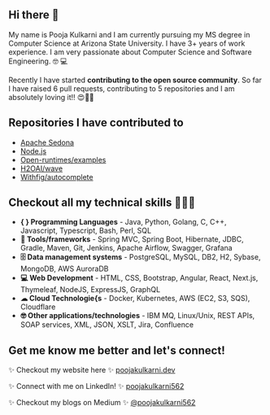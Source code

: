 ## Hi there 👋

My name is Pooja Kulkarni and I am currently pursuing my MS degree in Computer Science at Arizona State University. I have 3+ years of work experience. I am very passionate about Computer Science and Software Engineering. 🤓 💻


Recently I have started **contributing to the open source community**. So far I have raised 6 pull requests, contributing to 5 repositories and I am absolutely loving it!! 😍🙌🏻


## Repositories I have contributed to
- [Apache Sedona](https://github.com/apache/incubator-sedona/pull/621)
- [Node.js](https://github.com/nodejs/node/pull/44687)
- [Open-runtimes/examples](https://github.com/open-runtimes/examples/pull/42)
- [H2OAI/wave](https://github.com/h2oai/wave/pull/1663)
- [Withfig/autocomplete](https://github.com/withfig/autocomplete/pull/1648)


## Checkout all my technical skills 👩🏻‍💻

- **{ } Programming Languages** - Java, Python, Golang, C, C++, Javascript, Typescript, Bash, Perl, SQL
- **🧰 Tools/frameworks** - Spring MVC, Spring Boot, Hibernate, JDBC, Gradle, Maven, Git, Jenkins, Apache Airflow, Swagger, Grafana
- **🗄 Data management systems** - PostgreSQL, MySQL, DB2, H2, Sybase, MongoDB, AWS AuroraDB
- **💻 Web Development** - HTML, CSS, Bootstrap, Angular, React, Next.js, Thymeleaf, NodeJS, ExpressJS, GraphQL
- **☁ Cloud Technologie{s** - Docker, Kubernetes, AWS (EC2, S3, SQS), Cloudflare
- **🤓 Other applications/technologies** - IBM MQ, Linux/Unix, REST APIs, SOAP services, XML, JSON, XSLT, Jira, Confluence



## Get me know me better and let's connect!

✨ Checkout my website here ✨ [poojakulkarni.dev](https://www.poojakulkarni.dev/)

✨ Connect with me on LinkedIn! ✨ [poojakulkarni562](https://www.linkedin.com/in/poojakulkarni562/)

✨ Checkout my blogs on Medium ✨ [@poojakulkarni562](https://medium.com/@poojakulkarni562)


<!--
**Pooja444/Pooja444** is a ✨ _special_ ✨ repository because its `README.md` (this file) appears on your GitHub profile.

Here are some ideas to get you started:

- 🔭 I’m currently working on ...
- 🌱 I’m currently learning ...
- 👯 I’m looking to collaborate on ...
- 🤔 I’m looking for help with ...
- 💬 Ask me about ...
- 📫 How to reach me: ...
- 😄 Pronouns: ...
- ⚡ Fun fact: ...
-->
